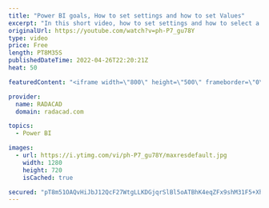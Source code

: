```yaml
---
title: "Power BI goals, How to set settings and how to set Values"
excerpt: "In this short video, how to set settings and how to select a value for target goal has been shown."
originalUrl: https://youtube.com/watch?v=ph-P7_gu78Y
type: video
price: Free
length: PT8M35S
publishedDateTime: 2022-04-26T22:20:21Z
heat: 50

featuredContent: "<iframe width=\"800\" height=\"500\" frameborder=\"0\" src=\"https://www.youtube.com/embed/ph-P7_gu78Y\" allow=\"accelerometer; autoplay; encrypted-media; gyroscope; picture-in-picture\" allowfullscreen></iframe>"

provider:
  name: RADACAD
  domain: radacad.com

topics:
  - Power BI

images:
  - url: https://i.ytimg.com/vi/ph-P7_gu78Y/maxresdefault.jpg
    width: 1280
    height: 720
    isCached: true

secured: "pT8m51OAQvHiJbJ12QcF27WtgLLKDGjqrSlBl5oATBhK4eqZFx9shM31F5+XhejqMpdgFz4bWjVpLqSt1ADGpbFCyZQpV5VckgDccoGjPdRRldgflFrfVUM+ME5Qad1QSoEib+JE6E5BbRYaSj74rGmBtXYkj2fypBLs03pdn3SaxsYKnppVIWP2gH4BR8oMWbV3F+hUStElqgoT/cZZYjhxYkf0R0cZb+i/xRRUAGDK4Gf7HkKp38ITkY6nWSU4TcCQZ+k2bdlw0L6tLDoBQqcJGstkOrZG/G8Jn7wv3Bj0OCZSxlYypge1fWoVdsFqthWYA3AinMRNqPA9wfDL1IQ9z5jJXIl1smbjNGg/hG6+f0V/Mw2ACo2z8ii+WHkTSpkzLtKYaargLMn/NynG9n21AvHi3qJZFvF29vrIsVQ=;xWL7nNodsa9uCeYGwYoLWQ=="
---
```



